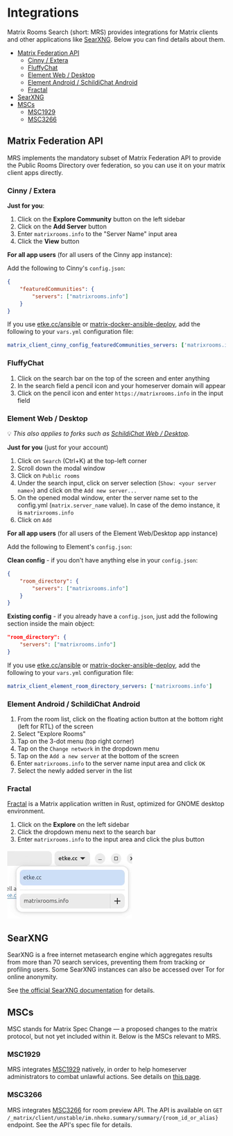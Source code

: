<!--
SPDX-FileCopyrightText: 2023 - 2024 Nikita Chernyi
SPDX-FileCopyrightText: 2024 Benoit Marty
SPDX-FileCopyrightText: 2024 Slavi Pantaleev
SPDX-FileCopyrightText: 2025 Suguru Hirahara

SPDX-License-Identifier: AGPL-3.0-or-later
-->

# Integrations

Matrix Rooms Search (short: MRS) provides integrations for Matrix clients and other applications like [SearXNG](https://docs.searxng.org). Below you can find details about them.

<!-- vim-markdown-toc GitLab -->

* [Matrix Federation API](#matrix-federation-api)
    * [Cinny / Extera](#cinny-extera)
    * [FluffyChat](#fluffychat)
    * [Element Web / Desktop](#element-web-desktop)
    * [Element Android / SchildiChat Android](#element-android-schildichat-android)
    * [Fractal](#fractal)
* [SearXNG](#searxng)
* [MSCs](#mscs)
    * [MSC1929](#msc1929)
    * [MSC3266](#msc3266)

<!-- vim-markdown-toc -->

## Matrix Federation API

MRS implements the mandatory subset of Matrix Federation API to provide the Public Rooms Directory over federation, so you can use it on your matrix client apps directly.

### Cinny / Extera

**Just for you**:

1. Click on the **Explore Community** button on the left sidebar
2. Click on the **Add Server** button
3. Enter `matrixrooms.info` to the "Server Name" input area
4. Click the **View** button

**For all app users** (for all users of the Cinny app instance):

Add the following to Cinny's `config.json`:

```json
{
    "featuredCommunities": {
        "servers": ["matrixrooms.info"]
    }
}
```

If you use [etke.cc/ansible](https://github.com/etkecc/ansible) or [matrix-docker-ansible-deploy](https://github.com/spantaleev/matrix-docker-ansible-deploy), add the following to your `vars.yml` configuration file:

```yaml
matrix_client_cinny_config_featuredCommunities_servers: ['matrixrooms.info']
```

### FluffyChat

1. Click on the search bar on the top of the screen and enter anything
2. In the search field a pencil icon and your homeserver domain will appear
3. Click on the pencil icon and enter `https://matrixrooms.info` in the input field

### Element Web / Desktop

💡 *This also applies to forks such as [SchildiChat Web / Desktop](https://schildi.chat/).*

**Just for you** (just for your account)

1. Click on `Search` (Ctrl+K) at the top-left corner
2. Scroll down the modal window
3. Click on `Public rooms`
4. Under the search input, click on server selection (`Show: <your server name>`) and click on the `Add new server...`
5. On the opened modal window, enter the server name set to the config.yml (`matrix.server_name` value). In case of the demo instance, it is `matrixrooms.info`
6. Click on `Add`

**For all app users** (for all users of the Element Web/Desktop app instance)

Add the following to Element's `config.json`:

**Clean config** - if you don't have anything else in your `config.json`:

```json
{
    "room_directory": {
        "servers": ["matrixrooms.info"]
    }
}
```

**Existing config** - if you already have a `config.json`, just add the following section inside the main object:

```json
"room_directory": {
    "servers": ["matrixrooms.info"]
}
```

If you use [etke.cc/ansible](https://github.com/etkecc/ansible) or [matrix-docker-ansible-deploy](https://github.com/spantaleev/matrix-docker-ansible-deploy), add the following to your `vars.yml` configuration file:

```yaml
matrix_client_element_room_directory_servers: ['matrixrooms.info']
```

### Element Android / SchildiChat Android

1. From the room list, click on the floating action button at the bottom right (left for RTL) of the screen
2. Select "Explore Rooms"
3. Tap on the 3-dot menu (top right corner)
4. Tap on the `Change network` in the dropdown menu
5. Tap on the `Add a new server` at the bottom of the screen
6. Enter `matrixrooms.info` to the server name input area and click `OK`
7. Select the newly added server in the list

### Fractal

[Fractal](https://gitlab.gnome.org/World/fractal/) is a Matrix application written in Rust, optimized for GNOME desktop environment.

1. Click on the **Explore** on the left sidebar
2. Click the dropdown menu next to the search bar
3. Enter `matrixrooms.info` to the input area and click the plus button

![Input area on Fractal](assets/fractal.png)

## SearXNG

SearXNG is a free internet metasearch engine which aggregates results from more than 70 search services, preventing them from tracking or profiling users. Some SearXNG instances can also be accessed over Tor for online anonymity.

See [the official SearXNG documentation](https://docs.searxng.org/dev/engines/online/mrs.html) for details.

## MSCs

MSC stands for Matrix Spec Change — a proposed changes to the matrix protocol, but not yet included within it. Below is the MSCs relevant to MRS.

### MSC1929

MRS integrates [MSC1929](https://github.com/matrix-org/matrix-spec-proposals/pull/1929) natively, in order to help homeserver administrators to combat unlawful actions. See details on [this page](./msc1929.md).

### MSC3266

MRS integrates [MSC3266](https://github.com/matrix-org/matrix-spec-proposals/pull/3266) for room preview API. The API is available on `GET /_matrix/client/unstable/im.nheko.summary/summary/{room_id_or_alias}` endpoint. See the API's spec file for details.
